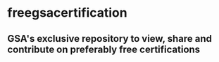 # freegsacertification

## GSA's exclusive repository to view, share and contribute on preferably free certifications

